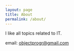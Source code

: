 ```yaml
---
layout: page
title: About
permalink: /about/
---
```


I like all topics related to IT.

email: objectprogr@gmail.com
